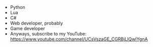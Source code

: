 - Python
- Lua
- C#
- Web developer, probably
- Game developer
- Anyways, subscribe to my YouTube: https://www.youtube.com/channel/UCsVszaGE_CGRBjLlQwIYgnA

